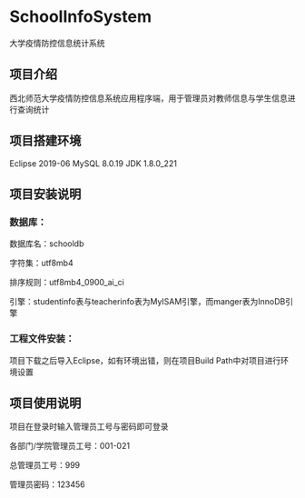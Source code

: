 # SchoolInfoSystem
大学疫情防控信息统计系统

## 项目介绍
西北师范大学疫情防控信息系统应用程序端，用于管理员对教师信息与学生信息进行查询统计

## 项目搭建环境
Eclipse 2019-06
MySQL 8.0.19
JDK 1.8.0_221

## 项目安装说明

### 数据库：

数据库名：schooldb

字符集：utf8mb4

排序规则：utf8mb4_0900_ai_ci

引擎：studentinfo表与teacherinfo表为MyISAM引擎，而manger表为InnoDB引擎

### 工程文件安装：

项目下载之后导入Eclipse，如有环境出错，则在项目Build Path中对项目进行环境设置

## 项目使用说明

项目在登录时输入管理员工号与密码即可登录

各部门/学院管理员工号：001-021

总管理员工号：999

管理员密码：123456
